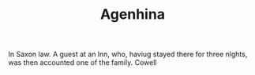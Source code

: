 ---
title: Agenhina
letter: A
permalink: "/definitions/agenhina.html"
body: In Saxon law. A guest at an lnn, who, haviug stayed there for three nlghts,
  was then accounted one of the family. Cowell
published_at: '2018-07-07'
source: Black's Law Dictionary
layout: post
---